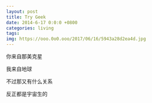 ```yaml
---
layout: post
title: Try Geek
date: 2014-6-17 0:0:0 +0800
categories: living
tags: 
img: https://ooo.0o0.ooo/2017/06/16/5943a28d2ea4d.jpg
---
```

你来自那美克星

我来自地球

不过那又有什么关系

反正都是宇宙生的